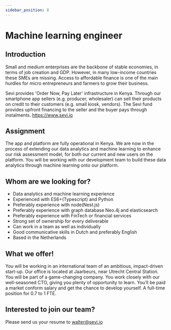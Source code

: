 ```yaml
---
sidebar_position: 8
---
```


# Machine learning engineer

## Introduction
Small and medium enterprises are the backbone of stable economies, in terms of job creation and GDP. However, in many low-income countries these SMEs are missing. Access to affordable finance is one of the main hurdles for micro entrepreneurs and farmers to grow their business. 

Sevi provides 'Order Now, Pay Later' infrastructure in Kenya. Through our smartphone app sellers (e.g. producer, wholesaler) can sell their products on credit to their customers (e.g. small kiosk, vendors). The Sevi fund provides upfront financing to the seller and the buyer pays through instalments. https://www.sevi.io

## Assignment
The app and platform are fully operational in Kenya. We are now in the process of extending our data analytics and machine learning to enhance our risk assessment model, for both our current and new users on the platform. You will be working with our development team to build these data analytics through machine learning onto our platform.

## Whom are we looking for?
- Data analytics and machine learning experience
- Experienced with ES6+(Typescript) and Python
- Preferably experience with node(Nest.js)
- Preferably experience with graph database Neo.4j and elasticsearch
- Preferably experience with FinTech or financial services
- Strong set of ownership for every deliverable
- Can work in a team as well as individually
- Good communicative skills in Dutch and preferably English 
- Based in the Netherlands

## What we offer!
You will be working in an international team of an ambitious, impact-driven start-up. Our office is located at Jaarbeurs, near Utrecht Central Station. You will be part of a game-changing company. You work closely with our well-seasoned CTO, giving you plenty of opportunity to learn. You’ll be paid a market conform salary and get the chance to develop yourself. A full-time position for 0.7 to 1 FTE.

## Interested to join our team?
Please send us your resume to walter@sevi.io
